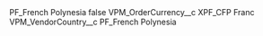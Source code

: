 <?xml version="1.0" encoding="UTF-8"?>
<CustomMetadata xmlns="http://soap.sforce.com/2006/04/metadata" xmlns:xsi="http://www.w3.org/2001/XMLSchema-instance" xmlns:xsd="http://www.w3.org/2001/XMLSchema">
    <label>PF_French Polynesia</label>
    <protected>false</protected>
    <values>
        <field>VPM_OrderCurrency__c</field>
        <value xsi:type="xsd:string">XPF_CFP Franc</value>
    </values>
    <values>
        <field>VPM_VendorCountry__c</field>
        <value xsi:type="xsd:string">PF_French Polynesia</value>
    </values>
</CustomMetadata>
